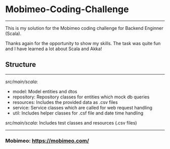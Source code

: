 # Mobimeo-Coding-Challenge

---------------------------
This is my solution for the Mobimeo coding challenge for Backend Enginner (Scala).

Thanks again for the opportunity to show my skills. The task was quite fun and I have learned a lot about Scala and Akka!

## Structure

----------------------------

*src/main/scala*:
 * model: Model entities and dtos
 * repository: Repository classes for entities which mock db queries
 * resources: Includes the provided data as .csv files
 * service: Service classes which are called for web request handling
 * util: Includes helper classes for .csf file and date time handling

*src/main/scala*: Includes test classes and resources (.csv files) 

---------------------------

### Mobimeo: https://mobimeo.com/